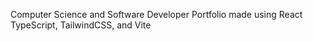 Computer Science and Software Developer Portfolio made using React TypeScript, TailwindCSS, and Vite
